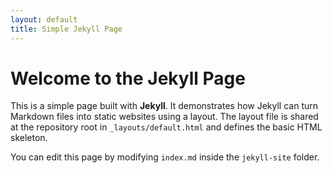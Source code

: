 ```yaml
---
layout: default
title: Simple Jekyll Page
---
```


# Welcome to the Jekyll Page

This is a simple page built with **Jekyll**. It demonstrates how Jekyll can turn Markdown files into static websites using a layout. The layout file is shared at the repository root in `_layouts/default.html` and defines the basic HTML skeleton.

You can edit this page by modifying `index.md` inside the `jekyll-site` folder.
